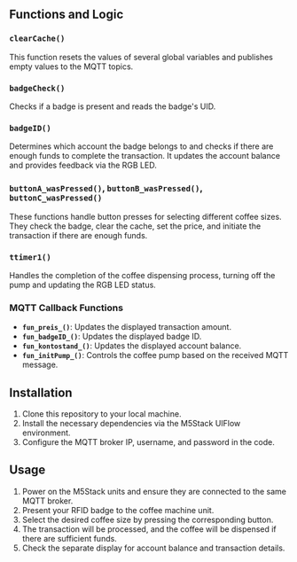 ## Functions and Logic

### `clearCache()`

This function resets the values of several global variables and publishes empty values to the MQTT topics.

### `badgeCheck()`

Checks if a badge is present and reads the badge's UID.

### `badgeID()`

Determines which account the badge belongs to and checks if there are enough funds to complete the transaction. It updates the account balance and provides feedback via the RGB LED.

### `buttonA_wasPressed()`, `buttonB_wasPressed()`, `buttonC_wasPressed()`

These functions handle button presses for selecting different coffee sizes. They check the badge, clear the cache, set the price, and initiate the transaction if there are enough funds.

### `ttimer1()`

Handles the completion of the coffee dispensing process, turning off the pump and updating the RGB LED status.

### MQTT Callback Functions

- **`fun_preis_()`**: Updates the displayed transaction amount.
- **`fun_badgeID_()`**: Updates the displayed badge ID.
- **`fun_kontostand_()`**: Updates the displayed account balance.
- **`fun_initPump_()`**: Controls the coffee pump based on the received MQTT message.

## Installation

1. Clone this repository to your local machine.
2. Install the necessary dependencies via the M5Stack UIFlow environment.
3. Configure the MQTT broker IP, username, and password in the code.

## Usage

1. Power on the M5Stack units and ensure they are connected to the same MQTT broker.
2. Present your RFID badge to the coffee machine unit.
3. Select the desired coffee size by pressing the corresponding button.
4. The transaction will be processed, and the coffee will be dispensed if there are sufficient funds.
5. Check the separate display for account balance and transaction details.
